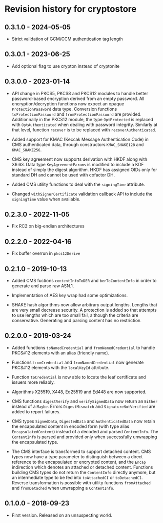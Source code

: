 # Revision history for cryptostore

## 0.3.1.0 - 2024-05-05

* Strict validation of GCM/CCM authentication tag length

## 0.3.0.1 - 2023-06-25

* Add optional flag to use crypton instead of cryptonite

## 0.3.0.0 - 2023-01-14

* API change in PKCS5, PKCS8 and PKCS12 modules to handle better password-based
  encryption derived from an empty password.  All encryption/decryption
  functions now expect an opaque `ProtectionPassword` data type.  Conversion
  functions `toProtectionPassword` and `fromProtectionPassword` are provided.
  Additionnally in the PKCS12 module, the type `OptProtected` is replaced with
  `OptAuthenticated` when dealing with password integrity.  Similarly at that
  level, function `recover` is to be replaced with `recoverAuthenticated`.

* Added support for KMAC (Keccak Message Authentication Code) in CMS
  authenticated data, through constructors `KMAC_SHAKE128` and `KMAC_SHAKE256`.

* CMS key agreement now supports derivation with HKDF along with X9.63.  Data
  type `KeyAgreementParams` is modified to include a KDF instead of simply the
  digest algorithm.  HKDF has assigned OIDs only for standard DH and cannot be
  used with cofactor DH.

* Added CMS utility functions to deal with the `signingTime` attribute.

* Changed `withSignerCertificate` validation callback API to include the
  `signingTime` value when available.

## 0.2.3.0 - 2022-11-05

* Fix RC2 on big-endian architectures

## 0.2.2.0 - 2022-04-16

* Fix buffer overrun in `pkcs12Derive`

## 0.2.1.0 - 2019-10-13

* Added CMS fuctions `contentInfoToDER` and `berToContentInfo` in order to
  generate and parse raw ASN.1.

* Implementation of AES key wrap had some optimizations.

* SHAKE hash algorithms now allow arbitrary output lengths.  Lengths that are
  very small decrease security.  A protection is added so that attempts to use
  lengths which are too small fail, although the criteria are conservative.
  Generating and parsing content has no restriction.

## 0.2.0.0 - 2019-03-24

* Added functions `toNamedCredential` and `fromNamedCredential` to handle
  PKCS#12 elements with an alias (friendly name).

* Functions `fromCredential` and `fromNamedCredential` now generate PKCS#12
  elements with the `localKeyId` attribute.

* Function `toCredential` is now able to locate the leaf certificate and issuers
  more reliably.

* Algorithms X25519, X448, Ed25519 and Ed448 are now supported.

* CMS functions `digestVerify` and `verifySignedData` now return an `Either`
  instead of a `Maybe`.  Errors `DigestMismatch` and `SignatureNotVerified` are
  added to report failures.

* CMS types `SignedData`, `DigestedData` and `AuthenticatedData` now retain the
  encapsulated content in encoded form (with type alias `EncapsulatedContent`)
  instead of a decoded and parsed `ContentInfo`.  The `ContentInfo` is parsed
  and provided only when successfully unwrapping the encapsulated type.

* The CMS interface is transformed to support detached content.  CMS types now
  have a type parameter to distinguish between a direct reference to the
  encapsulated or encrypted content, and the `Encap` indirection which denotes
  an attached or detached content.  Functions building CMS types do not return
  the `ContentInfo` directly anymore, but an intermediate type to be fed into
  `toAttachedCI` or `toDetachedCI`.  Reverse transformation is possible with
  utility functions `fromAttached` and `fromDetached` when unwrapping a
  `ContentInfo`.

## 0.1.0.0 - 2018-09-23

* First version. Released on an unsuspecting world.
